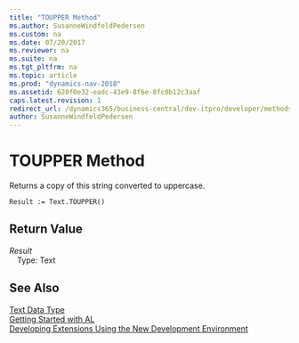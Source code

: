 ```yaml
---
title: "TOUPPER Method"
ms.author: SusanneWindfeldPedersen
ms.custom: na
ms.date: 07/20/2017
ms.reviewer: na
ms.suite: na
ms.tgt_pltfrm: na
ms.topic: article
ms.prod: "dynamics-nav-2018"
ms.assetid: 620f0e32-eadc-43e9-8f6e-8fc0b12c3aaf
caps.latest.revision: 1
redirect_url: /dynamics365/business-central/dev-itpro/developer/methods/devenv-al-method-reference
author: SusanneWindfeldPedersen
---
```


# TOUPPER Method
Returns a copy of this string converted to uppercase.  
```  
Result := Text.TOUPPER()  
```  
## Return Value
*Result*  
&emsp;Type: Text  
  
## See Also
[Text Data Type](../datatypes/devenv-text-data-type.md)  
[Getting Started with AL](../devenv-get-started.md)  
[Developing Extensions Using the New Development Environment](../devenv-dev-overview.md)  
